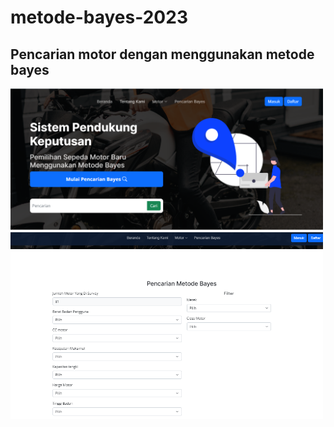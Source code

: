 # metode-bayes-2023
## Pencarian motor dengan menggunakan metode bayes 

<img src="1.png" width="500">
<img src="2.png" width="500">
